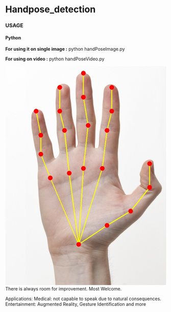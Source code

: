 # Handpose_detection
### USAGE

#### Python
**For using it on single image :**
python handPoseImage.py

**For using on video :**
python handPoseVideo.py

![image](Output-Skeleton.jpg)
There is always room for improvement. Most Welcome.

Applications:
Medical:  not capable to speak due to natural consequences.
Entertainment: Augmented Reality, Gesture Identification and more 
